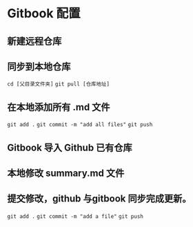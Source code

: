 # Gitbook 配置

## 新建远程仓库

## 同步到本地仓库

```cd [父目录文件夹]```
```git pull [仓库地址]```

## 在本地添加所有 .md 文件

```git add .```
```git commit -m "add all files"```
```git push```

## Gitbook 导入 Github 已有仓库

## 本地修改 summary.md 文件

## 提交修改，github 与gitbook 同步完成更新。

```git add .```
```git commit -m "add a file"```
```git push```